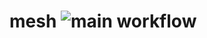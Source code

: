 # mesh    ![main workflow](https://github.com/akolk/mesh/actions/workflows/docker-publish.yaml/badge.svg)
